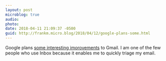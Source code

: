 ```yaml
---
layout: post
microblog: true
audio: 
photo: 
date: 2018-04-11 21:09:37 -0500
guid: http://frankm.micro.blog/2018/04/12/google-plans-some.html
---
```

Google plans [some interesting imorovements](https://9to5google.com/2018/04/11/gmail-web-revamp-leaks-w-rounded-design-sidebar-widgets-google-tasks-and-more/) to Gmail. I am one of the few people who use Inbox because it enables me to quickly triage my email. 
